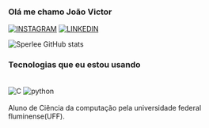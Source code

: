 ### Olá me chamo João Victor 

[![INSTAGRAM](https://img.shields.io/badge/Instagram-E4405F?style=for-the-badge&logo=instagram&logoColor=white)](https://www.instagram.com/joaosperle/)
[![LINKEDIN](https://img.shields.io/badge/LinkedIn-0077B5?style=for-the-badge&logo=linkedin&logoColor=white)](https://www.linkedin.com/in/jo%C3%A3o-sperle-23107630a/)

![Sperlee GitHub stats](https://github-readme-stats.vercel.app/api?username=Sperlee&show_icons=true&theme=merko)



### Tecnologias que eu estou usando

<div style = "display: inline_block"><br/>
  <img align ="center" alt="C" src="https://img.shields.io/badge/C-00599C?style=for-the-badge&logo=c&logoColor=white" />
  <img align ="center" alt="python" src="https://img.shields.io/badge/Python-3776AB?style=for-the-badge&logo=python&logoColor=white" />
</div>
<br/>
Aluno de Ciência da computação pela universidade federal fluminense(UFF).

